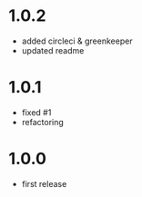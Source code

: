 # 1.0.2

* added circleci & greenkeeper
* updated readme

# 1.0.1

* fixed #1
* refactoring

# 1.0.0

* first release
